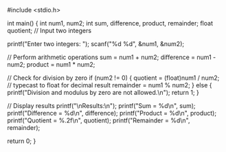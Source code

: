 #include <stdio.h>

int main() {
    int num1, num2;
    int sum, difference, product, remainder;
    float quotient;
 // Input two integers
 
 printf("Enter two integers: ");
 scanf("%d %d", &num1, &num2);

 // Perform arithmetic operations
sum = num1 + num2;
difference = num1 - num2;
 product = num1 * num2;

 // Check for division by zero
 if (num2 != 0) {
 quotient = (float)num1 / num2;  // typecast to float for decimal result
     remainder = num1 % num2;
    } else {
     printf("Division and modulus by zero are not allowed.\n");
    return 1;
    }

 // Display results
 printf("\nResults:\n");
 printf("Sum = %d\n", sum);
 printf("Difference = %d\n", difference);
 printf("Product = %d\n", product);
 printf("Quotient = %.2f\n", quotient);
 printf("Remainder = %d\n", remainder);

 return 0;
}
